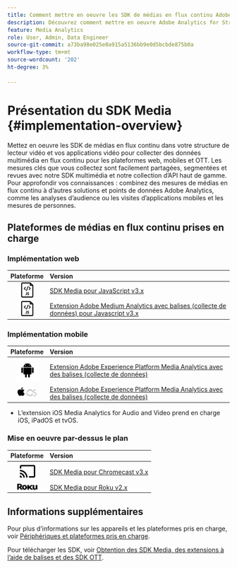 ```yaml
---
title: Comment mettre en oeuvre les SDK de médias en flux continu Adobe
description: Découvrez comment mettre en oeuvre Adobe Analytics for Streaming Media à l’aide des SDK Media.
feature: Media Analytics
role: User, Admin, Data Engineer
source-git-commit: a73ba98e025e0a915a5136bb9e0d5bcbde875b0a
workflow-type: tm+mt
source-wordcount: '202'
ht-degree: 3%

---
```



# Présentation du SDK Media {#implementation-overview}

Mettez en oeuvre les SDK de médias en flux continu dans votre structure de lecteur vidéo et vos applications vidéo pour collecter des données multimédia en flux continu pour les plateformes web, mobiles et OTT.  Les mesures clés que vous collectez sont facilement partagées, segmentées et revues avec notre SDK multimédia et notre collection d’API haut de gamme. Pour approfondir vos connaissances : combinez des mesures de médias en flux continu à d’autres solutions et points de données Adobe Analytics, comme les analyses d’audience ou les visites d’applications mobiles et les mesures de personnes.

## Plateformes de médias en flux continu prises en charge

### Implémentation web

| Plateforme | Version  |
|:----:|:----|
| <img src="assets/javascript-icon.png"> | [SDK Media pour JavaScript v3.x](../../getting-started/download-sdks.md#web-implementation-download-web-sdk) |
| <img src="assets/javascript-icon.png"> | [Extension Adobe Medium Analytics avec balises (collecte de données) pour Javascript v3.x](../../getting-started/download-sdks.md#web-implementation-download-web-sdk) |

### Implémentation mobile

| Plateforme | Version  |
|:----:|:----|
| <img src="assets/android-icon.png"> | [Extension Adobe Experience Platform Media Analytics avec des balises (collecte de données)](../../getting-started/download-sdks.md#mobile-implementation-get-mobile-extension) |
| <img src="assets/apple-ios-icon.png"> | [Extension Adobe Experience Platform Media Analytics avec des balises (collecte de données)](../../getting-started/download-sdks.md#mobile-implementation-get-mobile-extension) |

* L’extension iOS Media Analytics for Audio and Video prend en charge iOS, iPadOS et tvOS.

### Mise en oeuvre par-dessus le plan

| Plateforme | Version  |
|:------:|:-----|
| <img src="assets/chromecast-icon.png"> | [SDK Media pour Chromecast v3.x](../../getting-started/download-sdks.md#over-the-top-implementation-download-ott-libraries) |
| <img src="assets/roku-icon.png"> | [SDK Media pour Roku v2.x](../../getting-started/download-sdks.md#over-the-top-implementation-download-ott-libraries) |


## Informations supplémentaires

Pour plus d’informations sur les appareils et les plateformes pris en charge, voir [Périphériques et plateformes pris en charge](/help/getting-started/supported-devices.md).

Pour télécharger les SDK, voir [Obtention des SDK Media, des extensions à l’aide de balises et des SDK OTT](/help/getting-started/download-sdks.md).
